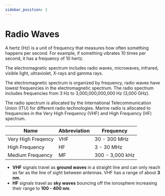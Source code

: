 ```yaml
---
sidebar_position: 3
---
```


# Radio Waves

A hertz (Hz) is a unit of frequency that measures how often something happens per second. For example, if something vibrates 10 times per second, it has a frequency of 10 hertz.

The electromagnetic spectrum includes radio waves, microwaves, infrared, visible light, ultraviolet, X-rays and gamma rays.

The electromagnetic spectrum is organized by frequency, radio waves have lowest frequencies in the electromagnetic spectrum. The radio spectrum includes frequencies from 3 Hz to 3,000,000,000,000 Hz (3,000 GHz).

The radio spectrum is allocated by the International Telecommunication Union (ITU) for different radio technologies. Marine radio is allocated to frequencies in the Very High Frequency (VHF) and High Frequency (HF) spectrum.

| Name               | Abbreviation | Frequency       |
| ------------------ | ------------ | --------------- |
| Very High Freqency | VHF          | 30 - 300 MHz    |
| High Frequency     | HF           | 3 - 30 MHz      |
| Medium Frequency   | MF           | 300 - 3,000 kHz |

- **VHF** signals travel as **ground waves** in a straight line and can only reach as far as the line of sight between antennas. VHF has a range of about **3 nm**.
- **HF** signals travel as **sky waves** bouncing off the ionosphere increasing their range to **100 - 400 nm**.